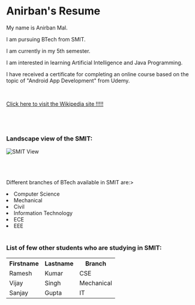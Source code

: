 
<!DOCTYPE html>
<html>
<head>
<title>Anirban's Resume</title>
</head>
<body>

<h1>Anirban's Resume</h1>

<p> My name is Anirban Mal.</p>
<p> I am pursuing BTech from SMIT.</p>
<p> I am currently in my 5th semester.</p>
<p> I am interested in learning Artificial Intelligence and Java Programming.</p> 
<p> I have received a certificate for completing an online course based on the topic of "Android App Development" from Udemy.</p>       
<br/>

<a href="https://www.wikipedia.org">Click here to visit the Wikipedia site !!!!!</a>  
<br/>
<br/>
<br/>

<h3>Landscape view of the SMIT:</h3>
<img src="https://www.edufever.com/wp-content/uploads/2016/11/Sikkim-Manipal-Institute-of-Technology-Sikkim.jpg"alt="SMIT View">
<br/>
<br/>
<br/>
<br/>

Different branches of BTech available in SMIT are:>
<li>Computer Science</li>
<li>Mechanical</li>
<li>Civil</li>
<li>Information Technology</li>
<li>ECE</li>
<li>EEE</li>
</ul>
<br/>

<h3>List of few other students who are studying in SMIT:</h3> 
<table style="width:100%">
<tr>
<th>Firstname</th>
<th>Lastname</th>
<th>Branch</th>
</tr>
<tr>
 <td>Ramesh</td>
 <td>Kumar</td>
 <td>CSE</td>
</tr>
<tr>
 <td>Vijay</td>
 <td>Singh</td>
 <td>Mechanical</td>
</tr>
<tr>
 <td>Sanjay</td>
 <td>Gupta</td>
 <td>IT</td>
</tr>
</table>

</body>
</html>


